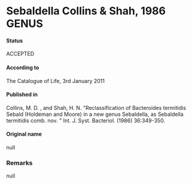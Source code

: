 # Sebaldella Collins & Shah, 1986 GENUS

#### Status
ACCEPTED

#### According to
The Catalogue of Life, 3rd January 2011

#### Published in
Collins, M. D. , and Shah, H. N. "Reclassification of Bacteroides termitidis Sebald (Holdeman and Moore) in a new genus Sebaldella, as Sebaldella termitidis comb. nov. " Int. J. Syst. Bacteriol. (1986) 36:349-350.

#### Original name
null

### Remarks
null